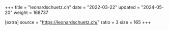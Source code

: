+++
title = "leonardschuetz.ch"
date = "2022-03-22"
updated = "2024-05-20"
weight = 168737

[extra]
source = "https://leonardschuetz.ch/"
ratio = 3
size = 165
+++
